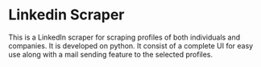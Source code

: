 # Linkedin Scraper
This is a LinkedIn scraper for scraping profiles of both individuals and companies. It is developed on python. It consist of a complete UI for easy use along with a mail sending feature to the selected profiles.
